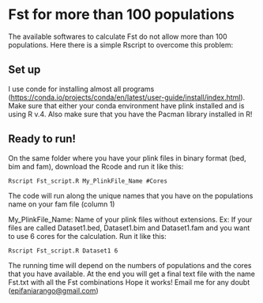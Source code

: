 # Fst for more than 100 populations

The available softwares to calculate Fst do not allow more than 100 populations. Here there is a simple Rscript to overcome this problem:


## Set up

I use conde for installing almost all programs (https://conda.io/projects/conda/en/latest/user-guide/install/index.html). 
Make sure that either your conda environment have plink installed and is using R v.4. 
Also make sure that you have the Pacman library installed in R!

## Ready to run!

On the same folder where you have your plink files in binary format (bed, bim and fam), download the Rcode and run it like this: 

```
Rscript Fst_script.R My_PlinkFile_Name #Cores 
``` 

The code will run along the unique names that you have on the populations name on your fam file (column 1)

My_PlinkFile_Name: Name of your plink files without extensions. Ex: If your files are called Dataset1.bed, Dataset1.bim and Dataset1.fam and you want to use 6 cores for the calculation. Run it like this:


```
Rscript Fst_script.R Dataset1 6 
``` 

The running time will depend on the numbers of populations and the cores that you have available. At the end you will get a final text file with the name Fst.txt with all the Fst combinations
Hope it works! Email me for any doubt (epifaniarango@gmail.com)


